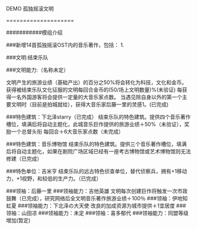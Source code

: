 DEMO  孤独摇滚文明

====================


###########模组介绍

###新增14首孤独摇滚OST内的音乐著作，包括：
1.






###文明:结束乐队

###文明能力:（名称未定）

文明产生的旅游业绩（基础产出）的百分之50%将会转化为科技，文化和金币。获得被结束乐队文化征服的文明每回合金币的(50/场上文明数量)%(未验证)
每获得一名外国游客将会提供一定量的大音乐家点数。
当遇见除自身以外的第一个主要文明时（目前是拍城就给），获得大音乐家后藤一里的灵感1。(已完成)

###特色建筑：下北泽starry（已完成）
结束乐队的特色建筑。提供四个音乐著作槽位，填满后将自动主题化，此城音乐巨作提供的旅游业绩＋50%（未验证），奖励一个总督头衔
每回合＋6大音乐家点数（未完成）

###特色建筑：音乐博物馆
结束乐队的特色建筑。提供三个音乐著作槽位，填满后将自动主题化，如果在剧院广场区域已经有一座考古博物馆或艺术博物馆则无法修建（已完成）

###特色单位：吉米亨
结束乐队的远古特色侦查单位，替代侦察兵，拥有+1移动力，+1视野，和较低的生产力。（已完成）


###领袖：后藤一里
###领袖能力：吉他英雄
文明每次创建巨作将触发一次市政鼓舞（已完成），研究网络后全文明音乐著作旅游业绩＋100％
###领袖：伊地知虹夏
###领袖能力：下北泽の大天使
改良的加成资源为城市提供＋1宜居度
###领袖：山田凉
###领袖能力：未定
###领袖：喜多郁代
###领袖能力：同盟等级增加(暂定)




